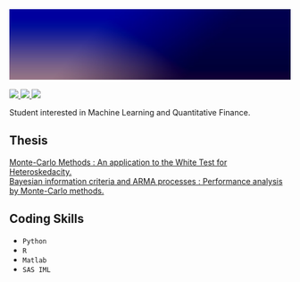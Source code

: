 <img src="https://raw.githubusercontent.com/MehdiFerhat/mehdiferhat.github.io/main/1641675416483.png" />

<p float="left">
 <a
  href="https://github.com/MehdiFerhat">
  <img src="https://img.shields.io/badge/GitHub-100000?style=for-the-badge&logo=github&logoColor=white" />
  <a/>
 <a
  href="https://www.linkedin.com/in/mehdi-ferhat/"> 
  <img src="https://img.shields.io/badge/LinkedIn-0077B5?style=for-the-badge&logo=linkedin&logoColor=white"/>
  <a/>
 <a
  href="mailto:mehdi.ferhat.pro@gmail.com"> 
  <img src="https://img.shields.io/badge/Gmail-D14836?style=for-the-badge&logo=gmail&logoColor=white"/>
  <a/>


Student interested in Machine Learning and Quantitative Finance.

## Thesis
<a href="MMW.pdf" target="_blank"> Monte-Carlo Methods : An application to the White Test for Heteroskedacity.</a>
<br>
<a href="MMBA.pdf" target="_blank"> Bayesian information criteria and ARMA processes : Performance analysis by Monte-Carlo methods.</a>

## Coding Skills

- `Python` 
- `R`  
- `Matlab`  
- `SAS IML`  
